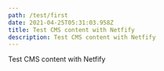 ```yaml
---
path: /test/first
date: 2021-04-25T05:31:03.958Z
title: Test CMS content with Netfify
description: Test CMS content with Netfify
---
```

Test CMS content with Netfify